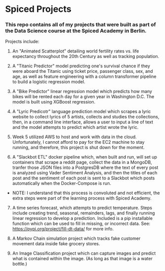 # Spiced Projects

### This repo contains all of my projects that were built as part of the Data Science course at the Spiced Academy in Berlin.

Projects include:

1. An "Animated Scatterplot" detailing world fertility rates vs. life 
expectancy throughout the 20th Century as well as tracking population.

2. A "Titanic Predictor" model predicting one's survival chance if they were aboard the 
Titanic using ticket price, passenger class, sex, and age, as well as 
feature engineering with a column transformer pipeline to build a logistic 
regression model.

3. A "Bike Predictor" linear regression model which predicts how many bikes will be rented 
each day for a given year in Washington D.C. The model is built using 
XGBoost regression.

4. A "Lyric Predicotr" language prediction model which scrapes a lyric website to collect 
lyrics of 5 artists, collects and studies the collections, then, in a 
command line interface, allows a user to input a line of text and the 
model attempts to predict which artist wrote the lyric.

5. Week 5 utilized AWS to host and work with data in the cloud. 
Unfortunately, I cannot afford to pay for the EC2 machine to stay running, 
and therefore, this project is shut down for the moment.

6. A "Slackbot ETL" docker pipeline which, when built and run, will set up containers 
that scrape a reddit page, collect the data in a MongoDB, tranfer those 
JSON files into a PostgresDB where the text of every post is analyzed 
using Vader Sentiment Analysis, and then the titles of each post and the 
sentiment of each post is sent to a Slackbot which posts automatically 
when the Docker-Compose is run.

- NOTE: I understand that this process is convoluted and not efficient, 
the extra steps were part of the learning process with Spiced Academy.

7. A time series forecast, which attempts to predict temperature. Steps 
include creating trend, seasonal, remainders, lags, and finally running 
linear regression to develop a prediction. Included is a pip installable 
function which can be used to fill in missing, or incorrect data. See: 
https://pypi.org/project/fill-dt-data/ for more info.

8. A Markov Chain simulation project which tracks fake customer movement 
data inside fake grocery stores.

9. An Image Classification project which can capture images and predict what is contained within the image. (As long as that image is a water bottle.)
